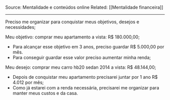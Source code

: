 Source: Mentalidade e conteúdos online
Related: [[Mentalidade financeira]]

---

Preciso me organizar para conquistar meus objetivos, desejos e necessidades;

Meu objetivo: comprar meu apartamento a vista: R$ 180.000,00;
- Para alcançar esse objetivo em 3 anos, preciso guardar R$ 5.000,00 por mês.
- Para conseguir guardar esse valor preciso aumentar minha renda;

Meu desejo: comprar meu carro hb20 sedan 2014 a vista: R$ 48.144,00;
- Depois de conquistar meu apartamento precisarei juntar por 1 ano R$ 4.012 por mês;
- Como já estarei com a renda necessária, precisarei me organizar para manter meus custos e da casa.